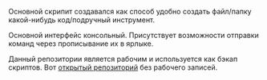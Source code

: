 Основной скрипит создавался как способ удобно создать файл/папку какой-нибудь код/подручный инструмент.

Основной интерфейс консольный. Присутствует возможности отправки команд через прописывание их в ярлыке.


Данный репозитории является рабочим и используется как бэкап скриптов.
Вот [открытый репозиторий](https://github.com/Goah5/Grimoire/tree/main) без рабочего записей. 
